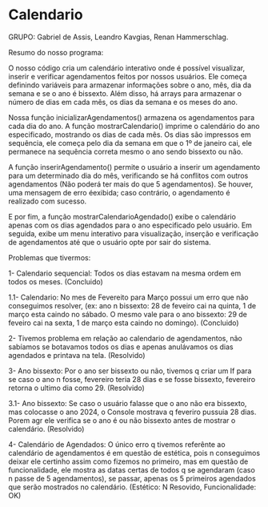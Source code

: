 # Calendario
GRUPO: Gabriel de Assis, Leandro Kavgias, Renan Hammerschlag.

Resumo do nosso programa:

O nosso código cria um calendário interativo onde é possível visualizar, inserir e verificar agendamentos feitos por nossos usuários. Ele começa definindo variáveis para armazenar informações sobre o ano, mês, dia da semana e se o ano é bissexto. Além disso, há arrays para armazenar o número de dias em cada mês, os dias da semana e os meses do ano.

Nossa função inicializarAgendamentos() armazena os agendamentos para cada dia do ano. A função mostrarCalendario() imprime o calendário do ano especificado, mostrando os dias de cada mês. Os dias são impressos em sequência, ele começa pelo dia da semana em que o 1º de janeiro cai, ele permanece na sequência correta mesmo o ano sendo bissexto ou não.

A função inserirAgendamento() permite o usuário a inserir um agendamento para um determinado dia do mês, verificando se há conflitos com outros agendamentos (Não poderá ter mais do que 5 agendamentos). Se houver, uma mensagem de erro éexibida; caso contrário, o agendamento é realizado com sucesso.

E por fim, a função mostrarCalendarioAgendado() exibe o calendário apenas com os dias agendados para o ano especificado pelo usuário. Em seguida, exibe um menu interativo para visualização, inserção e verificação de agendamentos até que o usuário opte por sair do sistema.

Problemas que tivermos:

1- Calendario sequencial: Todos os dias estavam na mesma ordem em todos os meses. (Concluido)

1.1- Calendario: No mes de Fevereito para Março possui um erro que não conseguimos resolver, (ex: ano n bissexto: 28 de feveiro cai na quinta, 1 de março esta caindo no sábado. O mesmo vale para o ano bissexto: 29 de feveiro cai na sexta, 1 de março esta caindo no domingo). (Concluido)

2- Tivemos problema em relação ao calendario de agendamentos, não sabíamos se botavamos todos os dias e apenas anulávamos os dias agendados e printava na tela. (Resolvido)

3- Ano bissexto: Por o ano ser bissexto ou não, tivemos q criar um If para se caso o ano n fosse, fevereiro teria 28 dias e se fosse bissexto, fevereiro retorna o ultimo dia como 29. (Resolvido)

3.1- Ano bissexto: Se caso o usuário falasse que o ano não era bissexto, mas colocasse o ano 2024, o Console mostrava q feveriro pussuia 28 dias. Porem agr ele verifica se o ano é ou não bissexto antes de mostrar o calendário. (Resolvido)

4- Calendário de Agendados: O único erro q tivemos referênte ao calendário de agendamentos é em questão de estética, pois n conseguimos deixar ele certinho assim como fizemos no primeiro, mas em questão de funcionalidade, ele mostra as datas certas de todos q se agendaram (caso n passe de 5 agendamentos), se passar, apenas os 5 primeiros agendados que serão mostrados no calendário. (Estético: N Resovido, Funcionalidade: OK)
